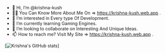 - 👋 Hi, I’m @krishna-kush
- 🙋‍♂️ You Can Know More About Me On => https://krishna-kush.web.app .
- 👀 I’m interested in Every type Of Development.
- 🌱 I’m currently learning Gaming Engines.
- 💞️ I’m looking to collaborate on Interesting And Unique Ideas.
- 📫 How to reach me? Visit My Site => https://krishna-kush.web.app .



[![Krishna's GitHub stats](https://github-readme-stats.vercel.app/api?username=krishna-kush)]


<!---
krishna-kush/krishna-kush is a ✨ special ✨ repository because its `README.md` (this file) appears on your GitHub profile.
You can click the Preview link to take a look at your changes.
--->



